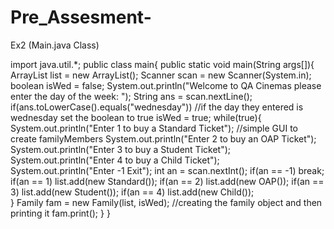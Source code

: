 # Pre_Assesment-
Ex2 (Main.java Class)

import java.util.*;
public class main{
   public static void main(String args[]){
      ArrayList<familyMember> list = new ArrayList<familyMember>();
      Scanner scan = new Scanner(System.in);
      boolean isWed = false;
      System.out.println("Welcome to QA Cinemas please enter the day of the week: ");
      String ans = scan.nextLine();
      if(ans.toLowerCase().equals("wednesday")) //if the day they entered is wednesday set the boolean to true
         isWed = true;
      while(true){
         System.out.println("Enter 1 to buy a Standard Ticket"); //simple GUI to create familyMembers
         System.out.println("Enter 2 to buy an OAP Ticket"); 
         System.out.println("Enter 3 to buy a Student Ticket");
         System.out.println("Enter 4 to buy a Child Ticket");
         System.out.println("Enter -1 Exit");
         int an = scan.nextInt();
         if(an == -1)
            break;
         if(an == 1)
            list.add(new Standard());
         if(an == 2)
            list.add(new OAP());
         if(an == 3)
            list.add(new Student());
         if(an == 4)
            list.add(new Child());   
      }
      Family fam = new Family(list, isWed); //creating the family object and then printing it
      fam.print();
   }
}
